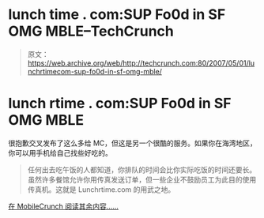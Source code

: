 # lunch time . com:SUP Fo0d in SF OMG MBLE–TechCrunch

> 原文：<https://web.archive.org/web/http://techcrunch.com:80/2007/05/01/lunchrtimecom-sup-fo0d-in-sf-omg-mble/>

# lunch rtime . com:SUP Fo0d in SF OMG MBLE

很抱歉交叉发布了这么多给 MC，但这是另一个很酷的服务。如果你在海湾地区，你可以用手机给自己找些好吃的。

> 任何出去吃午饭的人都知道，你排队的时间会比你实际吃饭的时间还要长。虽然许多餐馆允许你用传真发送订单，但一些企业不鼓励员工为此目的使用传真机。这就是 Lunchrtime.com 的用武之地。

[在 MobileCrunch 阅读其余内容……](https://web.archive.org/web/20210412222132/http://mobilecrunch.com/2007/05/01/lunchrtimecom-eat-in-the-mobile-way/)